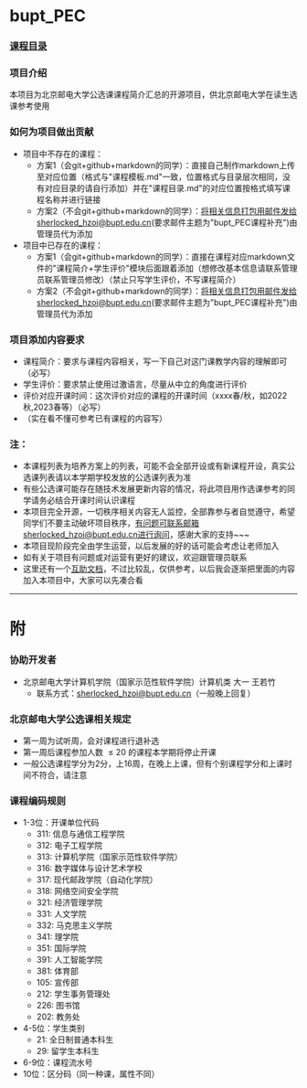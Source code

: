 # bupt_PEC
### [课程目录](课程目录.md)
### 项目介绍
本项目为北京邮电大学公选课课程简介汇总的开源项目，供北京邮电大学在读生选课参考使用
### 如何为项目做出贡献
- 项目中不存在的课程：
  - 方案1（会git+github+markdown的同学）：直接自己制作markdown上传至对应位置（格式与"课程模板.md"一致，位置格式与目录层次相同，没有对应目录的请自行添加）并在"课程目录.md"的对应位置按格式填写课程名称并进行链接
  - 方案2（不会git+github+markdown的同学）：将相关信息打包用邮件发给sherlocked_hzoi@bupt.edu.cn(要求邮件主题为"bupt_PEC课程补充")由管理员代为添加
- 项目中已存在的课程：
  - 方案1（会git+github+markdown的同学）：直接在课程对应markdown文件的"课程简介+学生评价"模块后面跟着添加（想修改基本信息请联系管理员联系管理员修改）（禁止只写学生评价，不写课程简介）
  - 方案2（不会git+github+markdown的同学）：将相关信息打包用邮件发给sherlocked_hzoi@bupt.edu.cn(要求邮件主题为"bupt_PEC课程补充")由管理员代为添加
### 项目添加内容要求
- 课程简介：要求与课程内容相关，写一下自己对这门课教学内容的理解即可（必写）
- 学生评价：要求禁止使用过激语言，尽量从中立的角度进行评价
- 评价对应开课时间：这次评价对应的课程的开课时间（xxxx春/秋，如2022秋,2023春等）（必写）
- （实在看不懂可参考已有课程的内容写）
### 注：
- 本课程列表为培养方案上的列表，可能不会全部开设或有新课程开设，真实公选课列表请以本学期学校发放的公选课列表为准
- 有些公选课可能存在随技术发展更新内容的情况，将此项目用作选课参考的同学请务必结合开课时间认识课程
- 本项目完全开源，一切秩序相关内容无人监控，全部靠参与者自觉遵守，希望同学们不要主动破坏项目秩序，有问题可联系邮箱sherlocked_hzoi@bupt.edu.cn进行询问，感谢大家的支持~~~
- 本项目现阶段完全由学生运营，以后发展的好的话可能会考虑让老师加入
- 如有关于项目有问题或对运营有更好的建议，欢迎跟管理员联系
- 这里还有一个[互助文档](https://docs.qq.com/sheet/DUUlEWVBoVHhlZmVO?tab=BB08J2&u=ab251f78845d4ad988fe19c14e07b89c)，不过比较乱，仅供参考，以后我会逐渐把里面的内容加入本项目中，大家可以先凑合看
---
# 附
### 协助开发者
- 北京邮电大学计算机学院（国家示范性软件学院）计算机类 大一 王若竹
  - 联系方式：sherlocked_hzoi@bupt.edu.cn（一般晚上回复）
### 北京邮电大学公选课相关规定
- 第一周为试听周，会对课程进行退补选
- 第一周后课程参加人数 $\leq 20$ 的课程本学期将停止开课
- 一般公选课程学分为2分，上16周，在晚上上课，但有个别课程学分和上课时间不符合，请注意
### 课程编码规则
- 1-3位：开课单位代码
  - 311: 信息与通信工程学院
  - 312: 电子工程学院
  - 313: 计算机学院（国家示范性软件学院）
  - 316: 数字媒体与设计艺术学校
  - 317: 现代邮政学院（自动化学院）
  - 318: 网络空间安全学院
  - 321: 经济管理学院
  - 331: 人文学院
  - 332: 马克思主义学院
  - 341: 理学院
  - 351: 国际学院
  - 391: 人工智能学院
  - 381: 体育部
  - 105: 宣传部
  - 212: 学生事务管理处
  - 226: 图书馆
  - 202: 教务处
- 4-5位：学生类别
  - 21: 全日制普通本科生
  - 29: 留学生本科生
- 6-9位：课程流水号
- 10位：区分码（同一种课，属性不同）